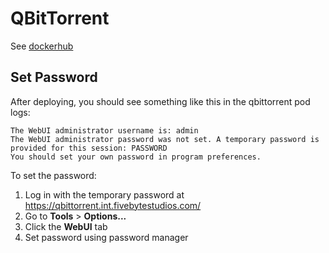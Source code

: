 # QBitTorrent

See [dockerhub](https://hub.docker.com/r/linuxserver/qbittorrent)

## Set Password

After deploying, you should see something like this in the qbittorrent pod logs:

```text
The WebUI administrator username is: admin
The WebUI administrator password was not set. A temporary password is provided for this session: PASSWORD
You should set your own password in program preferences.
```

To set the password:

1. Log in with the temporary password at <https://qbittorrent.int.fivebytestudios.com/>
2. Go to **Tools** > **Options...**
3. Click the **WebUI** tab
4. Set password using password manager
